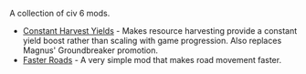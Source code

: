 A collection of civ 6 mods.

* [Constant Harvest Yields](ConstantHarvestYields/README.md) - Makes resource harvesting provide a constant yield boost rather than scaling with game progression.  Also replaces Magnus' Groundbreaker promotion.
* [Faster Roads](FasterRoads/README.md) - A very simple mod that makes road movement faster.